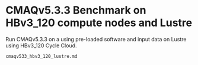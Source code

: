 # CMAQv5.3.3 Benchmark on HBv3_120 compute nodes and Lustre

Run CMAQv5.3.3 on a using pre-loaded software and input data on Lustre using HBv3_120 Cycle Cloud.

```{toctree}
cmaqv533_hbv3_120_lustre.md
